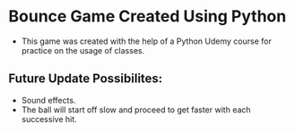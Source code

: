 # Bounce Game Created Using Python
* This game was created with the help of a Python Udemy course for practice on the usage of classes. 

## Future Update Possibilites:
* Sound effects.
* The ball will start off slow and proceed to get faster with each successive hit.
